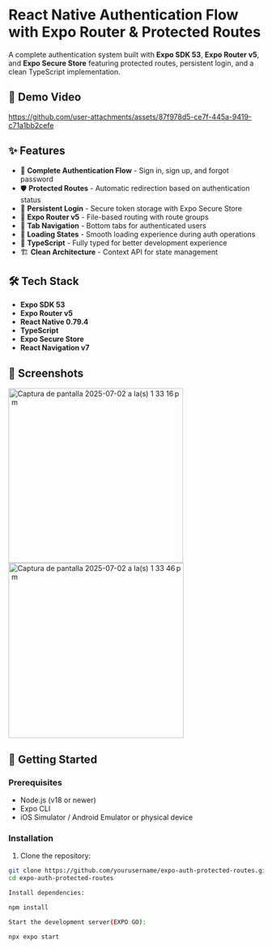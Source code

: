 # React Native Authentication Flow with Expo Router & Protected Routes

A complete authentication system built with **Expo SDK 53**, **Expo Router v5**, and **Expo Secure Store** featuring protected routes, persistent login, and a clean TypeScript implementation.

## 🎥 Demo Video

https://github.com/user-attachments/assets/87f978d5-ce7f-445a-9419-c71a1bb2cefe

## ✨ Features

- 🔐 **Complete Authentication Flow** - Sign in, sign up, and forgot password
- 🛡️ **Protected Routes** - Automatic redirection based on authentication status
- 💾 **Persistent Login** - Secure token storage with Expo Secure Store
- 🚀 **Expo Router v5** - File-based routing with route groups
- 📱 **Tab Navigation** - Bottom tabs for authenticated users
- 🔄 **Loading States** - Smooth loading experience during auth operations
- 🎯 **TypeScript** - Fully typed for better development experience
- 🏗️ **Clean Architecture** - Context API for state management

## 🛠️ Tech Stack

- **Expo SDK 53**
- **Expo Router v5**
- **React Native 0.79.4**
- **TypeScript**
- **Expo Secure Store**
- **React Navigation v7**

## 📱 Screenshots
<img width="345" alt="Captura de pantalla 2025-07-02 a la(s) 1 33 16 p  m" src="https://github.com/user-attachments/assets/ce8c92b0-1e64-40ec-ad85-a16a4add2ec5" />
<img width="346" alt="Captura de pantalla 2025-07-02 a la(s) 1 33 46 p  m" src="https://github.com/user-attachments/assets/b4b9c40a-c522-437d-8eb9-0c24aaeda9be" />



## 🚀 Getting Started

### Prerequisites

- Node.js (v18 or newer)
- Expo CLI
- iOS Simulator / Android Emulator or physical device

### Installation

1. Clone the repository:
```bash
git clone https://github.com/yourusername/expo-auth-protected-routes.git
cd expo-auth-protected-routes

Install dependencies:

npm install

Start the development server(EXPO GO):

npx expo start
